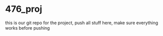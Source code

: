 # 476_proj
this is our git repo for the project, push all stuff here, make sure everything works before pushing
